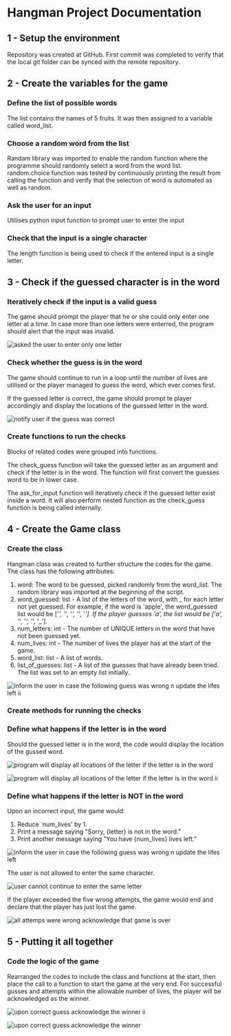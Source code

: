 # Hangman Project Documentation

## 1 - Setup the environment
Repository was created at GitHub. First commit was completed to verify that the local git folder can be synced with the remote repository.

## 2 - Create the variables for the game

### Define the list of possible words
The list contains the names of 5 fruits. It was then assigned to a variable called word_list.

### Choose a random word from the list
Randam library was imported to enable the random function where the programme should randomly select a word from the word list. random.choice function was tested by continuously printing the result from calling the function and verify that the selection of word is automated as well as random.

### Ask the user for an input
Utilises python input function to prompt user to enter the input

### Check that the input is a single character
The length function is being used to check if the entered input is a single letter.

## 3 - Check if the guessed character is in the word

### Iteratively check if the input is a valid guess
The game should prompt the player that he or she could only enter one letter at a time. In case more than one letters were enterred, the program should alert that the input was invalid.

![asked the user to enter only one letter](https://user-images.githubusercontent.com/53040471/215342083-0ee04777-c824-4af5-864a-e4dbaa2dae27.jpg)
### Check whether the guess is in the word
The game should continue to run in a loop until the number of lives are utilised or the player managed to guess the word, which ever comes first. 

If the guessed letter is correct, the game should prompt te player accordingly and display the locations of the guessed letter in the word.

![notify user if the guess was correct](https://user-images.githubusercontent.com/53040471/215343750-bf7f3bf0-0b4a-4e56-94bd-049710842c1e.jpg)


### Create functions to run the checks

Blocks of related codes were grouped into functions. 

The check_guess function will take the guessed letter as an argument and check if the letter is in the word. The function will first convert the guesses word to be in lower case.

The ask_for_input function will iteratively check if the guessed letter exist inside a word. It will also perform nested function as the check_guess function is being called internally.

## 4 - Create the Game class

### Create the class
Hangman class was created to further structure the codes for the game. The class has the following attributes:

1. word: The word to be guessed, picked randomly from the word_list. The random library was imported at the beginning of the script.
2. word_guessed: list - A list of the letters of the word, with _ for each letter not yet guessed. For example, if the word is 'apple', the word_guessed list would be ['_', '_', '_', '_', '_']. If the player guesses 'a', the list would be ['a', '_', '_', '_', '_'].
3. num_letters: int - The number of UNIQUE letters in the word that have not been guessed yet.
4. num_lives: int - The number of lives the player has at the start of the game.
5. word_list: list - A list of words.
6. list_of_guesses: list - A list of the guesses that have already been tried. The list was set to an empty list initially.

![inform the user in case the following guess was wrong n update the lifes left ii](https://user-images.githubusercontent.com/53040471/215347989-0e0f2801-616c-4db9-80aa-f3b53375b1f9.jpg)


### Create methods for running the checks

### Define what happens if the letter is in the word
Should the guessed letter is in the word, the code would display the location of the gussed word.

![program will display all locations of the letter if the letter is in the word](https://user-images.githubusercontent.com/53040471/215347921-e03e8587-a86e-4fb0-a657-79a2975a403e.jpg)

![program will display all locations of the letter if the letter is in the word ii](https://user-images.githubusercontent.com/53040471/215347924-0b5bedbf-b030-4221-b00a-472d8b133f5b.jpg)

### Define what happens if the letter is NOT in the word
Upon an incorrect input, the game would:

1. Reduce `num_lives' by 1.
2. Print a message saying "Sorry, {letter} is not in the word."
3. Print another message saying "You have {num_lives} lives left."

![inform the user in case the following guess was wrong n update the lifes left](https://user-images.githubusercontent.com/53040471/215347992-4d856b90-28d8-4205-99a7-c10708f31449.jpg)

The user is not allowed to enter the same character.

![user cannot continue to enter the same letter](https://user-images.githubusercontent.com/53040471/215355876-994bd7c6-f186-4541-ab6b-c4c35a2d734a.jpg)

If the player exceeded the five wrong attempts, the game would end and declare that the player has just lost the game.

![all attemps were wrong acknowledge that game is over](https://user-images.githubusercontent.com/53040471/215355943-faf0828a-0ff3-4e51-b456-9abb1c272f5a.jpg)

## 5 - Putting it all together

### Code the logic of the game
Rearranged the codes to include the class and functions at the start, then place the call to a function to start the game at the very end. For successful gusses and attempts within the allowable number of lives, the player will be acknowledged as the winner.

![upon correct guess acknowledge the winner ii](https://user-images.githubusercontent.com/53040471/215355804-5cf1687e-e6ec-4ded-a8d9-a548f212f03b.jpg)

![upon correct guess acknowledge the winner](https://user-images.githubusercontent.com/53040471/215355806-d952bdfc-8cb9-41ff-83d5-4be2841ff747.jpg)



